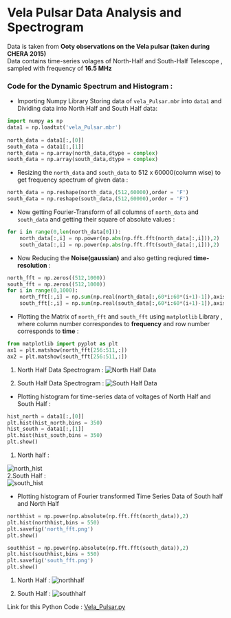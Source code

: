 # Vela Pulsar Data Analysis and Spectrogram

Data is taken from **Ooty observations on the Vela pulsar (taken during CHERA 2015)**<br>
Data contains time-series volages of North-Half and South-Half Telescope , sampled with frequency of **16.5 MHz** <br>

### Code for the Dynamic Spectrum and Histogram : 

- Importing Numpy Library Storing data of `vela_Pulsar.mbr` into `data1` and Dividing data into North Half and South Half data:
```python
import numpy as np
data1 = np.loadtxt('vela_Pulsar.mbr')
 
north_data = data1[:,[0]]
south_data = data1[:,[1]]
north_data = np.array(north_data,dtype = complex)
south_data = np.array(south_data,dtype = complex)
```
- Resizing the `north_data` and `south_data` to 512 x 60000(column wise) to get frequency spectrum of given data :
```python
north_data = np.reshape(north_data,(512,60000),order = 'F')
south_data = np.reshape(south_data,(512,60000),order = 'F')
```
- Now getting Fourier-Transform of all columns of `north_data` and `south_data` and getting their square of absolute values :
```python
for i in range(0,len(north_data[0])):
    north_data[:,i] = np.power(np.abs(np.fft.fft(north_data[:,i])),2)
    south_data[:,i] = np.power(np.abs(np.fft.fft(south_data[:,i])),2)
```
- Now Reducing the **Noise(gaussian)** and also getting reqiured **time-resolution** :
```python
north_fft = np.zeros((512,1000))
south_fft = np.zeros((512,1000))
for i in range(0,1000):
    north_fft[:,i] = np.sum(np.real(north_data[:,60*i:60*(i+1)-1]),axis = 1)
    south_fft[:,i] = np.sum(np.real(south_data[:,60*i:60*(i+1)-1]),axis = 1)
```
- Plotting the Matrix of `north_fft` and `south_fft` using `matplotlib` Library , where column number correspondes to __frequency__ and row number corresponds to __time__ :

```python
from matplotlib import pyplot as plt
ax1 = plt.matshow(north_fft[256:511,:])
ax2 = plt.matshow(south_fft[256:511,:])
```
1. North Half Data Spectrogram :
![North Half Data](https://github.com/Devansh0210/TRAC-Assignments/blob/master/TRAC%202020%20task/north.png?raw=true)

2. South Half Data Spectrogram : 
![South Half Data](https://github.com/Devansh0210/TRAC-Assignments/blob/master/TRAC%202020%20task/south%20(1).png)

- Plotting histogram for time-series data of voltages of North Half and South Half :
```python
hist_north = data1[:,[0]]
plt.hist(hist_north,bins = 350)
hist_south = data1[:,[1]]
plt.hist(hist_south,bins = 350)
plt.show()
```
1. North half :

![north_hist](https://github.com/Devansh0210/TRAC-Assignments/blob/master/TRAC%202020%20task/hist_n.png?raw=true)
<br>
2.South Half : 
</br>
![south_hist](https://github.com/Devansh0210/TRAC-Assignments/blob/master/TRAC%202020%20task/hist_s.png?raw=true)

- Plotting histogram of Fourier transformed Time Series Data of South half and North Half 
```python
northhist = np.power(np.absolute(np.fft.fft(north_data)),2)
plt.hist(northhist,bins = 550)
plt.savefig('north_fft.png')
plt.show()

southhist = np.power(np.absolute(np.fft.fft(south_data)),2)
plt.hist(southhist,bins = 550)
plt.savefig('south_fft.png')
plt.show()
```
1. North Half :
![northhalf](https://github.com/Devansh0210/TRAC-Assignments/blob/master/TRAC%202020%20task/north_fft.png?raw=true)

2. South Half :
![southhalf](https://github.com/Devansh0210/TRAC-Assignments/blob/master/TRAC%202020%20task/south_fft.png?raw=true)

Link for this Python Code : [Vela_Pulsar.py](https://github.com/Devansh0210/TRAC-Assignments/blob/master/TRAC%202020%20task/Vela_Pulsar%20(2).py)
